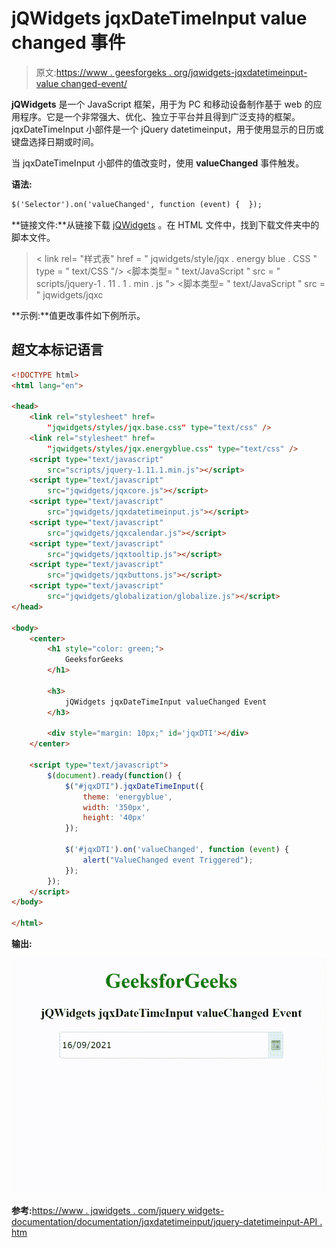 # jQWidgets jqxDateTimeInput value changed 事件

> 原文:[https://www . geesforgeks . org/jqwidgets-jqxdatetimeinput-value changed-event/](https://www.geeksforgeeks.org/jqwidgets-jqxdatetimeinput-valuechanged-event/)

**jQWidgets** 是一个 JavaScript 框架，用于为 PC 和移动设备制作基于 web 的应用程序。它是一个非常强大、优化、独立于平台并且得到广泛支持的框架。jqxDateTimeInput 小部件是一个 jQuery datetimeinput，用于使用显示的日历或键盘选择日期或时间。

当 jqxDateTimeInput 小部件的值改变时，使用 **valueChanged** 事件触发。

**语法:**

```html
$('Selector').on('valueChanged', function (event) {  });
```

**链接文件:**从链接下载 [jQWidgets](https://www.jqwidgets.com/download/) 。在 HTML 文件中，找到下载文件夹中的脚本文件。

> <link rel="”stylesheet”" href="”jqwidgets/styles/jqx.base.css”" type="”text/css”">
> < link rel= "样式表" href = " jqwidgets/style/jqx . energy blue . CSS " type = " text/CSS "/>
> <脚本类型= " text/JavaScript " src = " scripts/jquery-1 . 11 . 1 . min . js "></脚本>
> <脚本类型= " text/JavaScript " src = " jqwidgets/jqxc

**示例:**值更改事件如下例所示。

## 超文本标记语言

```html
<!DOCTYPE html>
<html lang="en">

<head>
    <link rel="stylesheet" href=
        "jqwidgets/styles/jqx.base.css" type="text/css" />
    <link rel="stylesheet" href=
        "jqwidgets/styles/jqx.energyblue.css" type="text/css" />
    <script type="text/javascript" 
        src="scripts/jquery-1.11.1.min.js"></script>
    <script type="text/javascript" 
        src="jqwidgets/jqxcore.js"></script>
    <script type="text/javascript" 
        src="jqwidgets/jqxdatetimeinput.js"></script>
    <script type="text/javascript" 
        src="jqwidgets/jqxcalendar.js"></script>
    <script type="text/javascript" 
        src="jqwidgets/jqxtooltip.js"></script>
    <script type="text/javascript" 
        src="jqwidgets/jqxbuttons.js"></script>
    <script type="text/javascript" 
        src="jqwidgets/globalization/globalize.js"></script>
</head>

<body>
    <center>
        <h1 style="color: green;">
            GeeksforGeeks
        </h1>

        <h3>
            jQWidgets jqxDateTimeInput valueChanged Event
        </h3>

        <div style="margin: 10px;" id='jqxDTI'></div>
    </center>

    <script type="text/javascript">
        $(document).ready(function() {
            $("#jqxDTI").jqxDateTimeInput({
                theme: 'energyblue',
                width: '350px',
                height: '40px'
            });

            $('#jqxDTI').on('valueChanged', function (event) {
                alert("ValueChanged event Triggered");
            });
        });
    </script>
</body>

</html>
```

**输出:**

![](img/8586df6af55a9d1961871a0e080a3424.png)

**参考:**[https://www . jqwidgets . com/jquery widgets-documentation/documentation/jqxdatetimeinput/jquery-datetimeinput-API . htm](https://www.jqwidgets.com/jquery-widgets-documentation/documentation/jqxdatetimeinput/jquery-datetimeinput-api.htm)